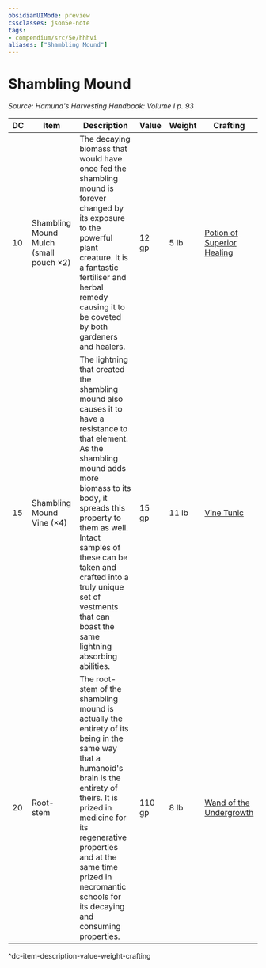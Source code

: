 ```yaml
---
obsidianUIMode: preview
cssclasses: json5e-note
tags:
- compendium/src/5e/hhhvi
aliases: ["Shambling Mound"]
---
```

# Shambling Mound
*Source: Hamund's Harvesting Handbook: Volume I p. 93* 

| DC | Item | Description | Value | Weight | Crafting |
|----|------|-------------|-------|--------|----------|
| 10 | Shambling Mound Mulch (small pouch ×2) | The decaying biomass that would have once fed the shambling mound is forever changed by its exposure to the powerful plant creature. It is a fantastic fertiliser and herbal remedy causing it to be coveted by both gardeners and healers. | 12 gp | 5 lb | [Potion of Superior Healing](compendium/items/potion-of-superior-healing.md) |
| 15 | Shambling Mound Vine (×4) | The lightning that created the shambling mound also causes it to have a resistance to that element. As the shambling mound adds more biomass to its body, it spreads this property to them as well. Intact samples of these can be taken and crafted into a truly unique set of vestments that can boast the same lightning absorbing abilities. | 15 gp | 11 lb | [Vine Tunic](compendium/items/vine-tunic-hhhvi.md) |
| 20 | Root-stem | The root-stem of the shambling mound is actually the entirety of its being in the same way that a humanoid's brain is the entirety of theirs. It is prized in medicine for its regenerative properties and at the same time prized in necromantic schools for its decaying and consuming properties. | 110 gp | 8 lb | [Wand of the Undergrowth](compendium/items/wand-of-the-undergrowth-hhhvi.md) |
^dc-item-description-value-weight-crafting